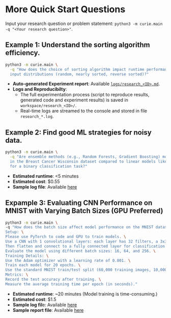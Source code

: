# More Quick Start Questions

Input your research question or problem statement: `python3 -m curie.main -q "<Your research question>"`.

## **Example 1**: Understand the sorting algorithm efficiency.

```bash
python3 -m curie.main \
  -q "How does the choice of sorting algorithm impact runtime performance across different \
  input distributions (random, nearly sorted, reverse sorted)?"
``` 
- **Auto-generated Experiment report**: Available [ `logs/research_<ID>.md`](../docs/example_logs/sorting_example/research_1747978647_20250523013727_iter1.md).
- **Logs and Reproducibilty**:
  - The full experimentation process (script to reproduce results, generated code and experiment results) is saved in `workspace/research_<ID>/`.
  - Real-time logs are streamed to the console and stored in file `research_*.log`.


## **Example 2**: Find good ML strategies for noisy data.

```bash
python3 -m curie.main \
  -q "Are ensemble methods (e.g., Random Forests, Gradient Boosting) more robust to added noise \
  in the Breast Cancer Wisconsin dataset compared to linear models like Logistic Regression \
  for a binary classification task?"
```

- **Estimated runtime**: <5 minutes
- **Estimated cost**: $0.55
- **Sample log file**: Available [here](./docs/example_logs/research_noise_robustness_20250309.log)

<!-- 
## **Example 3**: Optimize feature selection for classification tasks.
- *Basic question*: whether feature selection helps the model performace.
```bash
python3 -m curie.main \
  -q "In the Wine dataset (which classifies wine cultivars based on chemical properties), \
  does using a genetic algorithm for feature selection improve model classification performance \
  in terms of accuracy when compared to using the full feature set? Specifically, does combining \
  the selected features with an ensemble classifier (e.g., Random Forest) lead to higher accuracy?"
```

- *More advanced question*: Find the optimal feature selection.

```bash
python3 -m curie.main \
  -q "For the Wine dataset (identifying wine cultivars using chemical properties), when using \ 
  an ensemble classifier (e.g., Random Forest), what is the best subset of features that will create a simpler, \
  more interpretable model that outperforms models  built on the full feature set. "
``` -->

## Expample 3: Evaluating CNN Performance on MNIST with Varying Batch Sizes (GPU Preferred)

```bash
python3 -m curie.main \
-q "How does the batch size affect model performance on the MNIST dataset, in terms of test accuracy and training speed? \
Setup: \
Please use PyTorch to code and GPU to train models. \
Use a CNN with 1 convolutional layers: each layer has 32 filters, a 3x3 kernel, ReLU activation, followed by a 2x2 max-pooling layer. \
Then flatten and connect to a fully connected layer for classification. \
Evaluate the model using different batch sizes: 16, 64, and 256. \
Training Details: \
Use the Adam optimizer with a learning rate of 0.001. \
Train each model for 20 epochs. \
Use the standard MNIST train/test split (60,000 training images, 10,000 test images). \
Metrics: \
Record the test accuracy after training. \
Measure the average training time per epoch (in seconds)." 
```


- **Estimated runtime**: ~20 minutes (Model training is time-consuming.)
- **Estimated cost**: $1.5
- **Sample log fil**e: Available [here](./docs/example_logs/research_batch_size_20250324.log)
- **Sample report file**: Available [here](./docs/example_logs/research_batch_size_20250324.md)